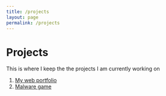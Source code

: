 ```yaml
---
title: /projects
layout: page
permalink: /projects
---
```


# Projects 


This is where I keep the the projects I am currently working on

1. [My web portfolio](/webportfolio.md)
2. [Malware game](/malwaregame.md)
